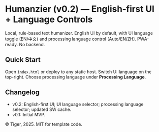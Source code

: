 
# Humanzier (v0.2) — English‑first UI + Language Controls

Local, rule-based text humanizer. English UI by default, with UI language toggle (EN/中文) and processing language control (Auto/EN/ZH). PWA-ready. No backend.

## Quick Start
Open `index.html` or deploy to any static host. Switch UI language on the top-right. Choose processing language under **Processing Language**.

## Changelog
- v0.2: English-first UI; UI language selector; processing language selector; updated SW cache.
- v0.1: Initial MVP.

© Tiger, 2025. MIT for template code.

